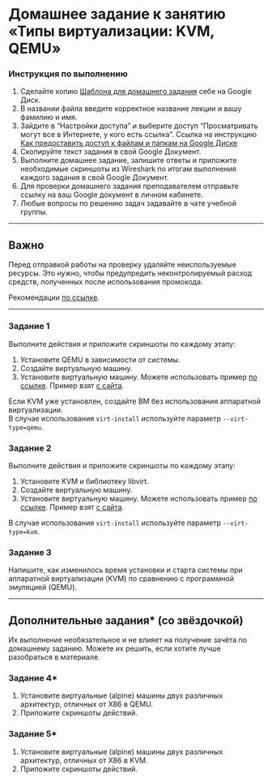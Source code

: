 # Домашнее задание к занятию «Типы виртуализации: KVM, QEMU»


### Инструкция по выполнению 

1. Сделайте копию [Шаблона для домашнего задания](https://docs.google.com/document/d/1youKpKm_JrC0UzDyUslIZW2E2bIv5OVlm_TQDvH5Pvs/edit) себе на Google Диск.
2. В названии файла введите корректное название лекции и вашу фамилию и имя.
3. Зайдите в “Настройки доступа” и выберите доступ “Просматривать могут все в Интернете, у кого есть ссылка”. Ссылка на инструкцию [Как предоставить доступ к файлам и папкам на Google Диске](https://support.google.com/docs/answer/2494822?hl=ru&co=GENIE.Platform%3DDesktop)
4. Скопируйте текст задания в свой  Google Документ.
5. Выполните домашнее задание, запишите ответы и приложите необходимые скриншоты из Wireshark по итогам выполнения каждого задания в свой Google Документ.
6. Для проверки домашнего задания преподавателем отправьте ссылку на ваш Google документ в личном кабинете.
7. Любые вопросы по решению задач задавайте в чате учебной группы.

 ---

## Важно

Перед отправкой работы на проверку удаляйте неиспользуемые ресурсы.
Это нужно, чтобы предупредить неконтролируемый расход средств, полученных после использования промокода.

Рекомендации [по ссылке](https://github.com/netology-code/sdvps-homeworks/tree/main/recommend).

---


### Задание 1 

Выполните действия и приложите скриншоты по каждому этапу:

1. Установите QEMU в зависимости от системы.
2. Создайте виртуальную машину.
3. Установите виртуальную машину.
Можете использовать пример [по ссылке](https://dl-cdn.alpinelinux.org/alpine/v3.13/releases/x86/alpine-standard-3.13.5-x86.iso). Пример взят [с сайта](https://alpinelinux.org). 

Если KVM уже установлен, создайте ВМ без использования аппаратной виртуализации.  
В случае использования `virt-install` используйте параметр `--virt-type=qemu`.
 




### Задание 2 

Выполните действия и приложите скриншоты по каждому этапу:

1. Установите KVM и библиотеку libvirt.  
2. Создайте виртуальную машину. 
3. Установите виртуальную машину. 
Можете использовать пример [по ссылке](https://dl-cdn.alpinelinux.org/alpine/v3.13/releases/x86/alpine-standard-3.13.5-x86.iso). Пример взят [с сайта](https://alpinelinux.org). 

В случае использования `virt-install` используйте параметр `--virt-type=kvm`.



### Задание 3 

Напишите, как изменилось время установки и старта системы при аппаратной виртуализации (KVM) по сравнению с программной эмуляцией (QEMU).



---

## Дополнительные задания* (со звёздочкой)

Их выполнение необязательное и не влияет на получение зачёта по домашнему заданию. Можете их решить, если хотите лучше разобраться в материале.


### Задание 4*

1. Установите виртуальные (alpine) машины двух различных архитектур, отличных от X86 в QEMU.
1. Приложите скриншоты действий.



### Задание 5*

1. Установите виртуальные (alpine) машины двух различных архитектур, отличных от X86 в KVM.
1. Приложите скриншоты действий.


